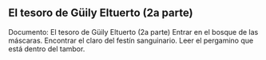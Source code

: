 ## El tesoro de Güily Eltuerto (2a parte)
Documento: El tesoro de Güily Eltuerto (2a parte)
Entrar en el bosque de las máscaras.
Encontrar el claro del festín sanguinario.
Leer el pergamino que está dentro del tambor.
